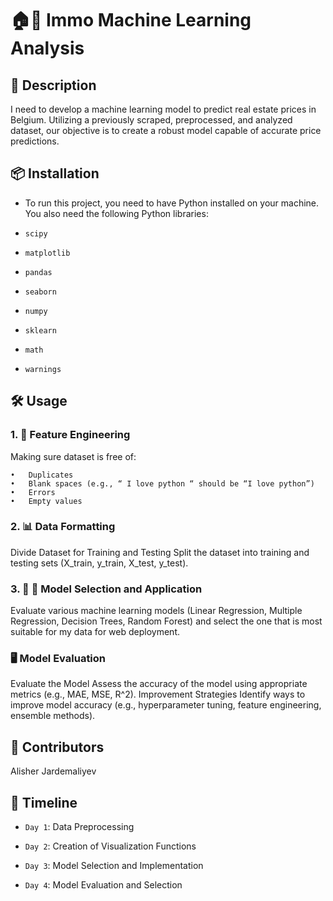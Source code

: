 # 🏠🏢 Immo Machine Learning Analysis


## 📜 Description


I need to develop a machine learning model to predict real estate prices in Belgium. 
Utilizing a previously scraped, preprocessed, and analyzed dataset, our objective is to create a robust model capable
of accurate price predictions.



## 📦 Installation
 
- To run this project, you need to have Python installed on your machine.
  You also need the following Python libraries:

- `scipy`

- `matplotlib`

- `pandas`

- `seaborn`

- `numpy`

- `sklearn`

- `math`

- `warnings`


## 🛠️ Usage
  
### 1. 🧹 Feature Engineering

Making sure dataset is free of:

	•	Duplicates
	•	Blank spaces (e.g., “ I love python “ should be “I love python”)
	•	Errors
	•	Empty values


### 2. 📊 Data Formatting

Divide Dataset for Training and Testing 
Split the dataset into training and testing sets (X_train, y_train, X_test, y_test).


### 3. 🔄 📝 Model Selection and Application
Evaluate various machine learning models (Linear Regression, Multiple Regression, Decision Trees, Random Forest) 
and select the one that is most suitable for my data for web deployment.


### 🖥️ Model Evaluation
Evaluate the Model 
Assess the accuracy of the model using appropriate metrics (e.g., MAE, MSE, R^2). 
Improvement Strategies
Identify ways to improve model accuracy (e.g., hyperparameter tuning, feature engineering, ensemble methods).


## 👥 Contributors

Alisher Jardemaliyev 


## 📅 Timeline

- `Day 1`: Data Preprocessing

- `Day 2`: Creation of Visualization Functions

- `Day 3`: Model Selection and Implementation

- `Day 4`: Model Evaluation and Selection